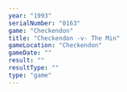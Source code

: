 ```yaml
---
year: "1993"
serialNumber: "0163"
game: "Checkendon"
title: "Checkendon -v- The Min"
gameLocation: "Checkendon"
gameDate: ""
result: ""
resultType: ""
type: "game"
---
```

